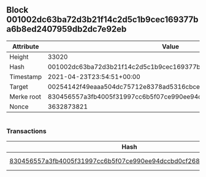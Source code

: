 ## Block 001002dc63ba72d3b21f14c2d5c1b9cec169377ba6b8ed2407959db2dc7e92eb

Attribute | Value
--- | ---
Height | 33020
Hash | 001002dc63ba72d3b21f14c2d5c1b9cec169377ba6b8ed2407959db2dc7e92eb
Timestamp | 2021-04-23T23:54:51+00:00
Target | 00254142f49eaaa504dc75712e8378ad5316cbcead634704b3734b6271167cc4
Merke root | 830456557a3fb4005f31997cc6b5f07ce990ee94dccbd0cf2682f86962163b0d
Nonce | 3632873821

```

```

### Transactions

Hash | Amount
--- | ---
[830456557a3fb4005f31997cc6b5f07ce990ee94dccbd0cf2682f86962163b0d](830456557a3fb4005f31997cc6b5f07ce990ee94dccbd0cf2682f86962163b0d.md) | 10.00000000 SKEPTI 
